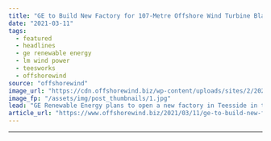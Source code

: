 ```yaml
---
title: "GE to Build New Factory for 107-Metre Offshore Wind Turbine Blades"
date: "2021-03-11"
tags: 
  - featured
  - headlines
  - ge renewable energy
  - lm wind power
  - teesworks
  - offshorewind
source: "offshorewind"
image_url: "https://cdn.offshorewind.biz/wp-content/uploads/sites/2/2021/03/11091005/lmwp_107_manufacturing_cherbourg.jpg"
image_fp: "/assets/img/post_thumbnails/1.jpg"
lead: "GE Renewable Energy plans to open a new factory in Teesside in the North"
article_url: "https://www.offshorewind.biz/2021/03/11/ge-to-build-new-factory-for-107-metre-offshore-wind-turbine-blades/"
---
```


---
